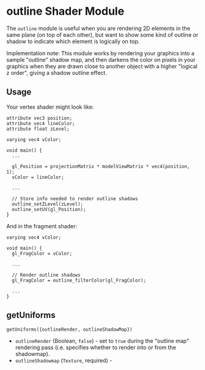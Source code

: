 # outline Shader Module

The `outline` module is useful when you are rendering 2D elements in the same plane (on top of each other), but want to show some kind of outline or shadow to indicate which element is logically on top.

Implementation note: This module works by rendering your graphics into a sample "outline" shadow map, and then darkens the color on pixels in your graphics when they are drawn close to another object with a higher "logical z order", giving a shadow outline effect.


## Usage

Your vertex shader might look like:
```
attribute vec3 position;
attribute vec4 lineColor;
attribute float zLevel;

varying vec4 vColor;

void main() {
  ...

  gl_Position = projectionMatrix * modelViewMatrix * vec4(position, 1);
  vColor = lineColor;

  ...

  // Store info needed to render outline shadows
  outline_setZLevel(zLevel);
  outline_setUV(gl_Position);
}
```

And in the fragment shader:
```
varying vec4 vColor;

void main() {
  gl_FragColor = vColor;

  ...

  // Render outline shadows
  gl_FragColor = outline_filterColor(gl_FragColor);

  ...
}
```

## getUniforms

`getUniforms({outlineRender, outlineShadowMap})`

* `outlineRender` (Boolean, `false`) - set to `true` during the "outline map" rendering pass (i.e. specifies whether to render into or from the shadowmap).
* `outlineShadowmap` (`Texture`, required) -

